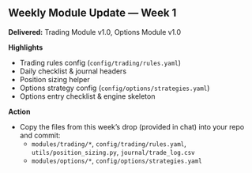## Weekly Module Update — Week 1
**Delivered:** Trading Module v1.0, Options Module v1.0

**Highlights**
- Trading rules config (`config/trading/rules.yaml`)
- Daily checklist & journal headers
- Position sizing helper
- Options strategy config (`config/options/strategies.yaml`)
- Options entry checklist & engine skeleton

**Action**
- Copy the files from this week’s drop (provided in chat) into your repo and commit:
  - `modules/trading/*`, `config/trading/rules.yaml`, `utils/position_sizing.py`, `journal/trade_log.csv`
  - `modules/options/*`, `config/options/strategies.yaml`
